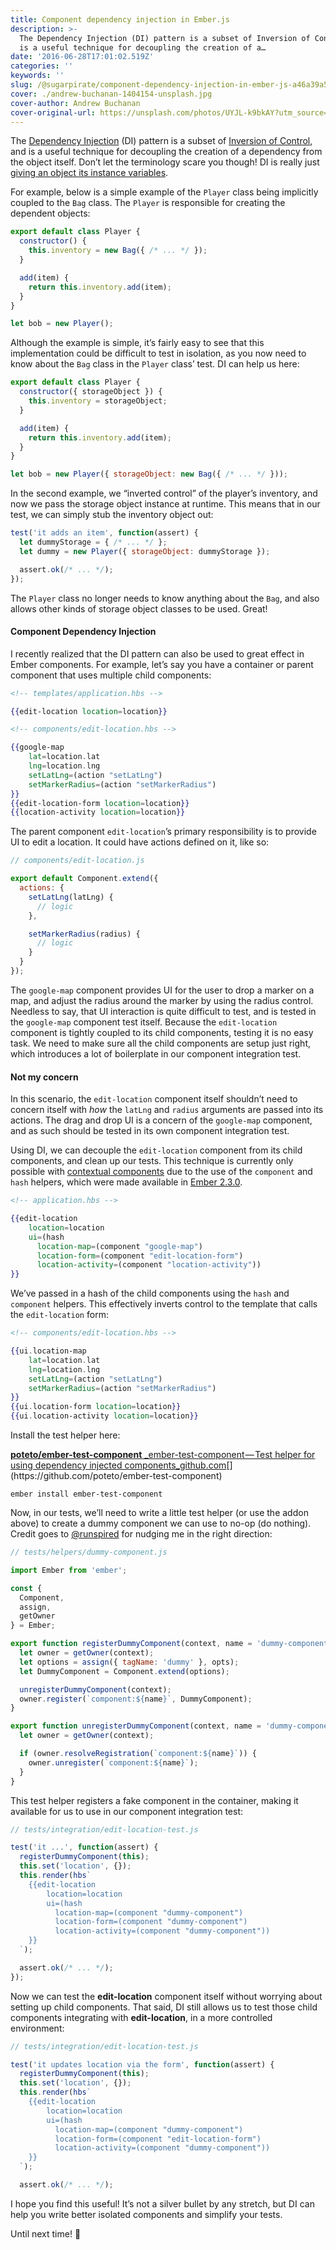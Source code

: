 ```yaml
---
title: Component dependency injection in Ember.js
description: >-
  The Dependency Injection (DI) pattern is a subset of Inversion of Control, and
  is a useful technique for decoupling the creation of a…
date: '2016-06-28T17:01:02.519Z'
categories: ''
keywords: ''
slug: /@sugarpirate/component-dependency-injection-in-ember-js-a46a39a5d30a
cover: ./andrew-buchanan-1404154-unsplash.jpg
cover-author: Andrew Buchanan
cover-original-url: https://unsplash.com/photos/UYJL-k9bkAY?utm_source=unsplash&utm_medium=referral&utm_content=creditCopyText
---
```


The [Dependency Injection](http://martinfowler.com/articles/injection.html) (DI) pattern is a subset of [Inversion of Control](http://martinfowler.com/articles/injection.html#InversionOfControl), and is a useful technique for decoupling the creation of a dependency from the object itself. Don’t let the terminology scare you though! DI is really just [giving an object its instance variables](http://www.jamesshore.com/Blog/Dependency-Injection-Demystified.html).

For example, below is a simple example of the `Player` class being implicitly coupled to the `Bag` class. The `Player` is responsible for creating the dependent objects:

```js
export default class Player {
  constructor() {
    this.inventory = new Bag({ /* ... */ });
  }

  add(item) {
    return this.inventory.add(item);
  }
}

let bob = new Player();
```

Although the example is simple, it’s fairly easy to see that this implementation could be difficult to test in isolation, as you now need to know about the `Bag` class in the `Player` class’ test. DI can help us here:

```js
export default class Player {
  constructor({ storageObject }) {
    this.inventory = storageObject;
  }

  add(item) {
    return this.inventory.add(item);
  }
}

let bob = new Player({ storageObject: new Bag({ /* ... */ }));
```

In the second example, we “inverted control” of the player’s inventory, and now we pass the storage object instance at runtime. This means that in our test, we can simply stub the inventory object out:

```js
test('it adds an item', function(assert) {
  let dummyStorage = { /* ... */ };
  let dummy = new Player({ storageObject: dummyStorage });

  assert.ok(/* ... */);
});
```

The `Player` class no longer needs to know anything about the `Bag`, and also allows other kinds of storage object classes to be used. Great!

#### Component Dependency Injection

I recently realized that the DI pattern can also be used to great effect in Ember components. For example, let’s say you have a container or parent component that uses multiple child components:

```handlebars
<!-- templates/application.hbs -->

{{edit-location location=location}}
```

```handlebars
<!-- components/edit-location.hbs -->

{{google-map
    lat=location.lat
    lng=location.lng
    setLatLng=(action "setLatLng")
    setMarkerRadius=(action "setMarkerRadius")
}}
{{edit-location-form location=location}}
{{location-activity location=location}}
```

The parent component `edit-location`’s primary responsibility is to provide UI to edit a location. It could have actions defined on it, like so:

```js
// components/edit-location.js

export default Component.extend({
  actions: {
    setLatLng(latLng) {
      // logic
    },

    setMarkerRadius(radius) {
      // logic
    }
  }
});
```

The `google-map` component provides UI for the user to drop a marker on a map, and adjust the radius around the marker by using the radius control. Needless to say, that UI interaction is quite difficult to test, and is tested in the `google-map` component test itself. Because the `edit-location` component is tightly coupled to its child components, testing it is no easy task. We need to make sure all the child components are setup just right, which introduces a lot of boilerplate in our component integration test.

#### Not my concern

In this scenario, the `edit-location` component itself shouldn’t need to concern itself with _how_ the `latLng` and `radius` arguments are passed into its actions. The drag and drop UI is a concern of the `google-map` component, and as such should be tested in its own component integration test.

Using DI, we can decouple the `edit-location` component from its child components, and clean up our tests. This technique is currently only possible with [contextual components](http://emberjs.com/blog/2016/01/15/ember-2-3-released.html#toc_contextual-components) due to the use of the `component` and `hash` helpers, which were made available in [Ember 2.3.0](http://emberjs.com/blog/2016/01/15/ember-2-3-released.html).

```handlebars
<!-- application.hbs -->

{{edit-location
    location=location
    ui=(hash
      location-map=(component "google-map")
      location-form=(component "edit-location-form")
      location-activity=(component "location-activity"))
}}
```

We’ve passed in a hash of the child components using the `hash` and `component` helpers. This effectively inverts control to the template that calls the `edit-location` form:

```handlebars
<!-- components/edit-location.hbs -->

{{ui.location-map
    lat=location.lat
    lng=location.lng
    setLatLng=(action "setLatLng")
    setMarkerRadius=(action "setMarkerRadius")
}}
{{ui.location-form location=location}}
{{ui.location-activity location=location}}
```

Install the test helper here:

[**poteto/ember-test-component**
_ember-test-component — Test helper for using dependency injected components_github.com](https://github.com/poteto/ember-test-component "https://github.com/poteto/ember-test-component")[](https://github.com/poteto/ember-test-component)

```
ember install ember-test-component
```

Now, in our tests, we’ll need to write a little test helper (or use the addon above) to create a dummy component we can use to no-op (do nothing). Credit goes to [@runspired](https://twitter.com/runspired) for nudging me in the right direction:

```js
// tests/helpers/dummy-component.js

import Ember from 'ember';

const {
  Component,
  assign,
  getOwner
} = Ember;

export function registerDummyComponent(context, name = 'dummy-component', opts = {}) {
  let owner = getOwner(context);
  let options = assign({ tagName: 'dummy' }, opts);
  let DummyComponent = Component.extend(options);

  unregisterDummyComponent(context);
  owner.register(`component:${name}`, DummyComponent);
}

export function unregisterDummyComponent(context, name = 'dummy-component') {
  let owner = getOwner(context);

  if (owner.resolveRegistration(`component:${name}`)) {
    owner.unregister(`component:${name}`);
  }
}
```

This test helper registers a fake component in the container, making it available for us to use in our component integration test:

```js
// tests/integration/edit-location-test.js

test('it ...', function(assert) {
  registerDummyComponent(this);
  this.set('location', {});
  this.render(hbs`
    {{edit-location
        location=location
        ui=(hash
          location-map=(component "dummy-component")
          location-form=(component "dummy-component")
          location-activity=(component "dummy-component"))
    }}
  `);

  assert.ok(/* ... */);
});
```

Now we can test the **edit-location** component itself without worrying about setting up child components. That said, DI still allows us to test those child components integrating with **edit-location**, in a more controlled environment:

```js
// tests/integration/edit-location-test.js

test('it updates location via the form', function(assert) {
  registerDummyComponent(this);
  this.set('location', {});
  this.render(hbs`
    {{edit-location
        location=location
        ui=(hash
          location-map=(component "dummy-component")
          location-form=(component "edit-location-form")
          location-activity=(component "dummy-component"))
    }}
  `);

  assert.ok(/* ... */);
```

I hope you find this useful! It’s not a silver bullet by any stretch, but DI can help you write better isolated components and simplify your tests.

Until next time! 👋